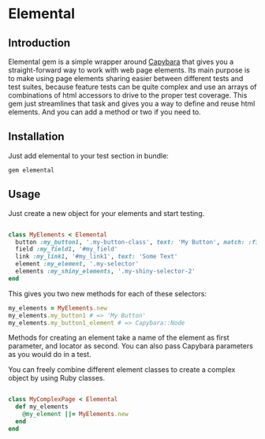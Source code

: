 # Elemental

## Introduction

Elemental gem is a simple wrapper around [Capybara](https://github.com/teamcapybara/capybara) 
that gives you a straight-forward way to work with web page elements. 
Its main purpose is to make using page elements sharing easier between different tests and 
test suites, because feature tests can be quite complex and use an arrays of
combinations of html accessors to drive to the proper test coverage. This gem just streamlines 
that task and gives you a way to define and reuse html elements. And you can add a method 
or two if you need to.

## Installation

Just add elemental to your test section in bundle:

`gem elemental`

## Usage

Just create a new object for your elements and start testing. 

```ruby

class MyElements < Elemental
  button :my_button1, '.my-button-class', text: 'My Button', match: :first
  field :my_field1, '#my_field'
  link :my_link1, '#my_link1', text: 'Some Text'
  element :my_element, '.my-selector'
  elements :my_shiny_elements, '.my-shiny-selector-2'
end
```

This gives you two new methods for each of these selectors:

```ruby
my_elements = MyElements.new
my_elements.my_button1 # => 'My Button'
my_elements.my_button1_element # => Capybara::Node
```

Methods for creating an element take a name of the element as first parameter, 
and locator as second. You can also pass Capybara parameters as you would do in 
a test.

You can freely combine different element classes to create a complex object by 
using Ruby classes.

```ruby

class MyComplexPage < Elemental
  def my_elements
    @my_element ||= MyElements.new
  end
end
```

